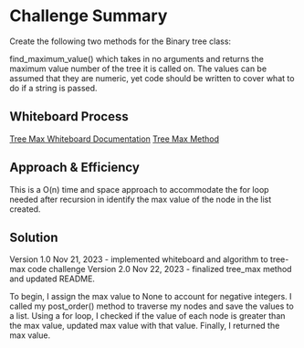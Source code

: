 # Challenge Summary
Create the following two methods for the Binary tree class:

find_maximum_value() which takes in no arguments and returns the maximum value number of the tree it is called on.  The values can be assumed that they are numeric, yet code should be written to cover what to do if a string is passed.

## Whiteboard Process
[Tree Max Whiteboard Documentation](/docs/tree_max/tree_max.png)
[Tree Max Method](/data_structures/binary_tree.py)

## Approach & Efficiency
This is a O(n) time and space approach to accommodate the for loop needed after recursion in identify the max value of the node in the list created.

## Solution
Version 1.0 Nov 21, 2023 - implemented whiteboard and algorithm to tree-max code challenge
Version 2.0 Nov 22, 2023 - finalized tree_max method and updated README.

To begin, I assign the max value to None to account for negative integers. I called my post_order() method to traverse my nodes and save the values to a list. Using a for loop, I checked if the value of each node is greater than the max value, updated max value with that value. Finally, I returned the max value.
